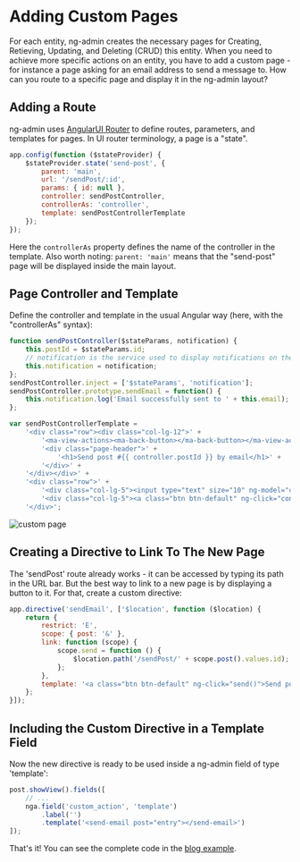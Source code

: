 # Adding Custom Pages

For each entity, ng-admin creates the necessary pages for Creating, Retieving, Updating, and Deleting (CRUD) this entity. When you need to achieve more specific actions on an entity, you have to add a custom page - for instance a page asking for an email address to send a message to. How can you route to a specific page and display it in the ng-admin layout?

## Adding a Route

ng-admin uses [AngularUI Router](https://github.com/angular-ui/ui-router) to define routes, parameters, and templates for pages. In UI router terminology, a page is a "state".

```js
app.config(function ($stateProvider) {
    $stateProvider.state('send-post', {
        parent: 'main',
        url: '/sendPost/:id',
        params: { id: null },
        controller: sendPostController,
        controllerAs: 'controller',
        template: sendPostControllerTemplate
    });
});
```

Here the `controllerAs` property defines the name of the controller in the template. Also worth noting: `parent: 'main'` means that the "send-post" page will be displayed inside the main layout.

## Page Controller and Template

Define the controller and template in the usual Angular way (here, with the "controllerAs" syntax):

```js
function sendPostController($stateParams, notification) {
    this.postId = $stateParams.id;
    // notification is the service used to display notifications on the top of the screen
    this.notification = notification;
};
sendPostController.inject = ['$stateParams', 'notification'];
sendPostController.prototype.sendEmail = function() {
    this.notification.log('Email successfully sent to ' + this.email);
};

var sendPostControllerTemplate =
    '<div class="row"><div class="col-lg-12">' +
        '<ma-view-actions><ma-back-button></ma-back-button></ma-view-actions>' +
        '<div class="page-header">' +
            '<h1>Send post #{{ controller.postId }} by email</h1>' +
        '</div>' +
    '</div></div>' +
    '<div class="row">' +
        '<div class="col-lg-5"><input type="text" size="10" ng-model="controller.email" class="form-control" placeholder="name@example.com"/></div>' +
        '<div class="col-lg-5"><a class="btn btn-default" ng-click="controller.sendEmail()">Send</a></div>' +
    '</div>';
```

![custom page]()

## Creating a Directive to Link To The New Page

The 'sendPost' route already works - it can be accessed by typing its path in the URL bar. But the best way to link to a new page is by displaying a button to it. For that, create a custom directive:

```js
app.directive('sendEmail', ['$location', function ($location) {
    return {
        restrict: 'E',
        scope: { post: '&' },
        link: function (scope) {
            scope.send = function () {
                $location.path('/sendPost/' + scope.post().values.id);
            };
        },
        template: '<a class="btn btn-default" ng-click="send()">Send post by email</a>'
    };
}]);
```

## Including the Custom Directive in a Template Field

Now the new directive is ready to be used inside a ng-admin field of type 'template':

```js
post.showView().fields([
    // ...
    nga.field('custom_action', 'template')
        .label('')
        .template('<send-email post="entry"></send-email>')
]);
```

That's it! You can see the complete code in the [blog example](../examples/blog/config.js).
